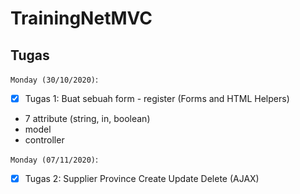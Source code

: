 # TrainingNetMVC



## Tugas

`Monday (30/10/2020)`:

- [x] Tugas 1: Buat sebuah form - register (Forms and HTML Helpers)
- 7 attribute (string, in, boolean)
- model
- controller

`Monday (07/11/2020)`:

- [x] Tugas 2: Supplier Province Create Update Delete (AJAX)
